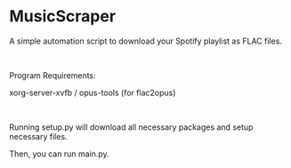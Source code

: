 # MusicScraper

A simple automation script to download your Spotify playlist as FLAC files.

​

Program Requirements:

xorg-server-xvfb / opus-tools (for flac2opus)

​

Running setup.py will download all necessary packages and setup necessary files.
​

Then, you can run main.py.